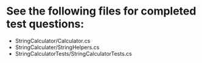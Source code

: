 # See the following files for completed test questions:

- StringCalculator/Calculator.cs
- StringCalculater/StringHelpers.cs
- StringCalculatorTests/StringCalculatorTests.cs
